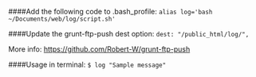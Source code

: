 ####Add the following code to .bash_profile:
`alias log='bash ~/Documents/web/log/script.sh'`


####Update the grunt-ftp-push dest option:
`dest: "/public_html/log/",`

More info: https://github.com/Robert-W/grunt-ftp-push


####Usage in terminal:
`$ log "Sample message"`
